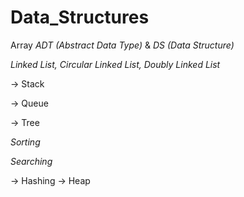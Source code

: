 # Data_Structures
Array
_ADT (Abstract Data Type)_ 
&
_DS (Data Structure)_


_Linked List, Circular Linked List, Doubly Linked List_


-> Stack

-> Queue

-> Tree

_Sorting_

_Searching_

-> Hashing
-> Heap

